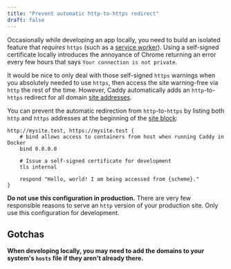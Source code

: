 ```yaml
---
title: "Prevent automatic http-to-https redirect"
draft: false
---
```


Occasionally while developing an app locally, you need to build an isolated feature that _requires_ `https` (such as a [service worker](https://developer.mozilla.org/en-US/docs/Web/API/Service_Worker_API/Using_Service_Workers#setting_up_to_play_with_service_workers)). Using a self-signed certificate locally introduces the annoyance of Chrome returning an error every few hours that says `Your connection is not private`.

It would be nice to only deal with those self-signed `https` warnings when you absolutely needed to use `https`, then access the site warning-free via `http` the rest of the time. However, Caddy automatically adds an `http`-to-`https` redirect for all domain [site addresses](https://caddyserver.com/docs/caddyfile/concepts#addresses).

You can prevent the automatic redirection from `http`-to-`https` by listing both `http` and `https` addresses at the beginning of the [site block](https://caddyserver.com/docs/caddyfile/concepts#blocks):

```Caddyfile
http://mysite.test, https://mysite.test {
	# bind allows access to containers from host when running Caddy in Docker
	bind 0.0.0.0

	# Issue a self-signed certificate for development
	tls internal

	respond "Hello, world! I am being accessed from {scheme}."
}
```

**Do not use this configuration in production.** There are very few responsible reasons to serve an `http` version of your production site. Only use this configuration for development.

## Gotchas

**When developing locally, you may need to add the domains to your system's `hosts` file if they aren't already there.**
